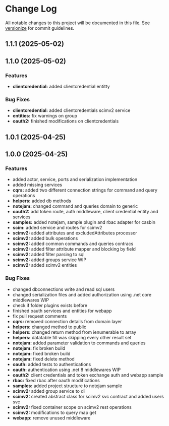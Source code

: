 # Change Log

All notable changes to this project will be documented in this file. See [versionize](https://github.com/versionize/versionize) for commit guidelines.

<a name="1.1.1"></a>
## 1.1.1 (2025-05-02)

<a name="1.1.0"></a>
## 1.1.0 (2025-05-02)

### Features

* **clientcredential:** added clientcredential entitty

### Bug Fixes

* **clientcredential:** added clientcredentials scimv2 service
* **entities:** fix warnings on group
* **oauth2:** finished modifications on clientcredentials

<a name="1.0.1"></a>
## 1.0.1 (2025-04-25)

<a name="1.0.0"></a>
## 1.0.0 (2025-04-25)

### Features

* added actor, service, ports and serialization implementation
* added missing services
* **cqrs:** added two different connection strings for command and query operations
* **helpers:** added db methods
* **notejam:** changed command and queries domain to generic
* **oauth2:** add token route, auth middleware, client credential entity and services
* **samples:** added notejam, sample plugin and rbac adapter for casbin
* **scim:** added service and routes for scimv2
* **scimv2:** added attributes and excludedAttributes processor
* **scimv2:** added bulk operations
* **scimv2:** added common commands and queries contracs
* **scimv2:** added filter attribute mapper and blocking by field
* **scimv2:** added filter parsing to sql
* **scimv2:** added groups service WIP
* **scimv2:** added scimv2 entities

### Bug Fixes

* changed dbconnections write and read sql users
* changed serialization files and added authorization using .net core middlewares WIP
* check if folder plugins exists before
* finished oauth services and entities for webapp
* fix pull request comments
* **cqrs:** removed connection details from domain layer
* **helpers:** changed method to public
* **helpers:** changed return method from ienumerable to array
* **helpers:** datatable fill was skipping every other result set
* **notejam:** added parameter validation to commands and queries
* **notejam:** fix broken build
* **notejam:** fixed broken build
* **notejam:** fixed delete method
* **oauth:** added tests to authentications
* **oauth:** authentication using .net 8 middlewares WIP
* **oauth2:** client credentials and token exchange auth and webapp sample
* **rbac:** fixed rbac after oauth modifications
* **samples:** added project structure to notejam sample
* **scimv2:** added group service to di
* **scimv2:** created abstract class for scimv2 svc contract and added users svc
* **scimv2:** fixed container scope on scimv2 rest operations
* **scimv2:** modifications to query map get
* **webapp:** remove unused middleware


